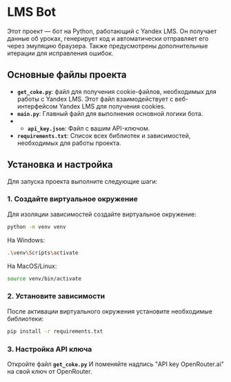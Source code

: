 # LMS Bot

Этот проект — бот на Python, работающий с Yandex LMS. Он получает данные об уроках, генерирует код и автоматически отправляет его через эмуляцию браузера. Также предусмотрены дополнительные итерации для исправления ошибок.
## Основные файлы проекта

- **`get_coke.py`**: файл для получения cookie-файлов, необходимых для работы с Yandex LMS. Этот файл взаимодействует с веб-интерфейсом Yandex LMS для получения cookies.
- **`main.py`**: Главный файл для выполнения основной логики бота.
- - **`api_key.json`**: Файл с вашим API-ключом. 
- **`requirements.txt`**: Список всех библиотек и зависимостей, необходимых для работы проекта.

## Установка и настройка

Для запуска проекта выполните следующие шаги:

### 1. Создайте виртуальное окружение

Для изоляции зависимостей создайте виртуальное окружение:

```bash
python -m venv venv
```
На Windows:
```bash
.\venv\Scripts\activate
```
На MacOS/Linux:
```bash
source venv/bin/activate
```
### 2. Установите зависимости
После активации виртуального окружения установите необходимые библиотеки:
```bash
pip install -r requirements.txt
```
### 3. Настройка API ключа
Откройте файл **`get_coke.py`** И поменяйте надпись "API key OpenRouter.ai" на свой ключ от OpenRouter.

